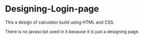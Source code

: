 # Designing-Login-page


This a design of calculator build using HTML and CSS.

There is no javascript used in it bexause it is just a designing page.
